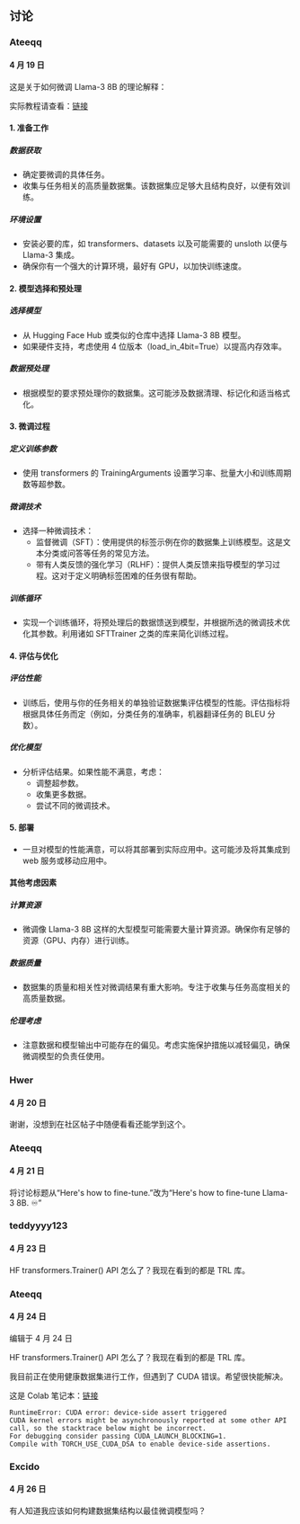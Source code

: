 ## 讨论

### Ateeqq 
#### 4 月 19 日

这是关于如何微调 Llama-3 8B 的理论解释：

实际教程请查看：[链接](https://exnrt.com/blog/ai/finetune-llama3-8b/)

#### 1. 准备工作

##### 数据获取
- 确定要微调的具体任务。
- 收集与任务相关的高质量数据集。该数据集应足够大且结构良好，以便有效训练。

##### 环境设置
- 安装必要的库，如 transformers、datasets 以及可能需要的 unsloth 以便与 Llama-3 集成。
- 确保你有一个强大的计算环境，最好有 GPU，以加快训练速度。

#### 2. 模型选择和预处理

##### 选择模型
- 从 Hugging Face Hub 或类似的仓库中选择 Llama-3 8B 模型。
- 如果硬件支持，考虑使用 4 位版本（load_in_4bit=True）以提高内存效率。

##### 数据预处理
- 根据模型的要求预处理你的数据集。这可能涉及数据清理、标记化和适当格式化。

#### 3. 微调过程

##### 定义训练参数
- 使用 transformers 的 TrainingArguments 设置学习率、批量大小和训练周期数等超参数。

##### 微调技术
- 选择一种微调技术：
  - 监督微调（SFT）：使用提供的标签示例在你的数据集上训练模型。这是文本分类或问答等任务的常见方法。
  - 带有人类反馈的强化学习（RLHF）：提供人类反馈来指导模型的学习过程。这对于定义明确标签困难的任务很有帮助。

##### 训练循环
- 实现一个训练循环，将预处理后的数据馈送到模型，并根据所选的微调技术优化其参数。利用诸如 SFTTrainer 之类的库来简化训练过程。

#### 4. 评估与优化

##### 评估性能
- 训练后，使用与你的任务相关的单独验证数据集评估模型的性能。评估指标将根据具体任务而定（例如，分类任务的准确率，机器翻译任务的 BLEU 分数）。

##### 优化模型
- 分析评估结果。如果性能不满意，考虑：
  - 调整超参数。
  - 收集更多数据。
  - 尝试不同的微调技术。

#### 5. 部署

- 一旦对模型的性能满意，可以将其部署到实际应用中。这可能涉及将其集成到 web 服务或移动应用中。

#### 其他考虑因素

##### 计算资源
- 微调像 Llama-3 8B 这样的大型模型可能需要大量计算资源。确保你有足够的资源（GPU、内存）进行训练。

##### 数据质量
- 数据集的质量和相关性对微调结果有重大影响。专注于收集与任务高度相关的高质量数据。

##### 伦理考虑
- 注意数据和模型输出中可能存在的偏见。考虑实施保护措施以减轻偏见，确保微调模型的负责任使用。

### Hwer
#### 4 月 20 日

谢谢，没想到在社区帖子中随便看看还能学到这个。

### Ateeqq 
#### 4 月 21 日

将讨论标题从“Here's how to fine-tune.”改为“Here's how to fine-tune Llama-3 8B. ♾️”

### teddyyyy123 
#### 4 月 23 日

HF transformers.Trainer() API 怎么了？我现在看到的都是 TRL 库。

### Ateeqq 
#### 4 月 24 日
编辑于 4 月 24 日

HF transformers.Trainer() API 怎么了？我现在看到的都是 TRL 库。

我目前正在使用健康数据集进行工作，但遇到了 CUDA 错误。希望很快能解决。

这是 Colab 笔记本：[链接](https://colab.research.google.com/drive/1TUa9J2J_1Sj-G7mQHX45fKzZtnW3s1vj?usp=sharing)

```
RuntimeError: CUDA error: device-side assert triggered
CUDA kernel errors might be asynchronously reported at some other API call, so the stacktrace below might be incorrect.
For debugging consider passing CUDA_LAUNCH_BLOCKING=1.
Compile with TORCH_USE_CUDA_DSA to enable device-side assertions.
```

### Excido 
#### 4 月 26 日

有人知道我应该如何构建数据集结构以最佳微调模型吗？